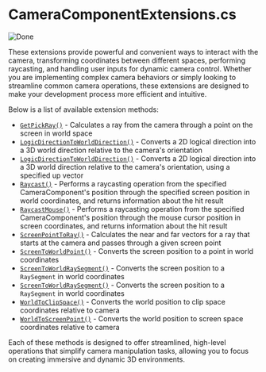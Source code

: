 # CameraComponentExtensions.cs

![Done](https://img.shields.io/badge/status-done-green)

These extensions provide powerful and convenient ways to interact with the camera, transforming coordinates between different spaces, performing raycasting, and handling user inputs for dynamic camera control. Whether you are implementing complex camera behaviors or simply looking to streamline common camera operations, these extensions are designed to make your development process more efficient and intuitive.

Below is a list of available extension methods:

- [`GetPickRay()`](xref:Stride.CommunityToolkit.Engine.CameraComponentExtensions.GetPickRay(Stride.Engine.CameraComponent,Stride.Core.Mathematics.Vector2)) - Calculates a ray from the camera through a point on the screen in world space
- [`LogicDirectionToWorldDirection()`](xref:Stride.CommunityToolkit.Engine.CameraComponentExtensions.LogicDirectionToWorldDirection(Stride.Engine.CameraComponent,Stride.Core.Mathematics.Vector2)) - Converts a 2D logical direction into a 3D world direction relative to the camera's orientation
- [`LogicDirectionToWorldDirection()`](xref:Stride.CommunityToolkit.Engine.CameraComponentExtensions.LogicDirectionToWorldDirection(Stride.Engine.CameraComponent,Stride.Core.Mathematics.Vector2,Stride.Core.Mathematics.Vector3)) - Converts a 2D logical direction into a 3D world direction relative to the camera's orientation, using a specified up vector
- [`Raycast()`](xref:Stride.CommunityToolkit.Engine.CameraComponentExtensions.Raycast(Stride.Engine.CameraComponent,Stride.Engine.ScriptComponent,Stride.Core.Mathematics.Vector2,Stride.Physics.CollisionFilterGroups,Stride.Physics.CollisionFilterGroupFlags)) - Performs a raycasting operation from the specified CameraComponent's position through the specified screen position in world coordinates, and returns information about the hit result
- [`RaycastMouse()`](xref:Stride.CommunityToolkit.Engine.CameraComponentExtensions.RaycastMouse(Stride.Engine.CameraComponent,Stride.Engine.ScriptComponent,Stride.Physics.CollisionFilterGroups,Stride.Physics.CollisionFilterGroupFlags)) - Performs a raycasting operation from the specified CameraComponent's position through the mouse cursor position in screen coordinates, and returns information about the hit result
- [`ScreenPointToRay()`](xref:Stride.CommunityToolkit.Engine.CameraComponentExtensions.ScreenPointToRay(Stride.Engine.CameraComponent,Stride.Core.Mathematics.Vector2)) - Calculates the near and far vectors for a ray that starts at the camera and passes through a given screen point
- [`ScreenToWorldPoint()`](xref:Stride.CommunityToolkit.Engine.CameraComponentExtensions.ScreenToWorldPoint(Stride.Engine.CameraComponent,Stride.Core.Mathematics.Vector3)) - Converts the screen position to a point in world coordinates
- [`ScreenToWorldRaySegment()`](xref:Stride.CommunityToolkit.Engine.CameraComponentExtensions.ScreenToWorldRaySegment(Stride.Engine.CameraComponent,Stride.Core.Mathematics.Vector2)) - Converts the screen position to a `RaySegment` in world coordinates 
- [`ScreenToWorldRaySegment()`](xref:Stride.CommunityToolkit.Engine.CameraComponentExtensions.ScreenToWorldRaySegment(Stride.Engine.CameraComponent,Stride.Core.Mathematics.Vector2@,Stride.CommunityToolkit.Scripts.RaySegment@)) - Converts the screen position to a `RaySegment` in world coordinates 
- [`WorldToClipSpace()`](xref:Stride.CommunityToolkit.Engine.CameraComponentExtensions.WorldToClipSpace(Stride.Engine.CameraComponent,Stride.Core.Mathematics.Vector3@)) - Converts the world position to clip space coordinates relative to camera
- [`WorldToScreenPoint()`](xref:Stride.CommunityToolkit.Engine.CameraComponentExtensions.WorldToScreenPoint(Stride.Engine.CameraComponent,Stride.Core.Mathematics.Vector3)) - Converts the world position to screen space coordinates relative to camera

Each of these methods is designed to offer streamlined, high-level operations that simplify camera manipulation tasks, allowing you to focus on creating immersive and dynamic 3D environments.